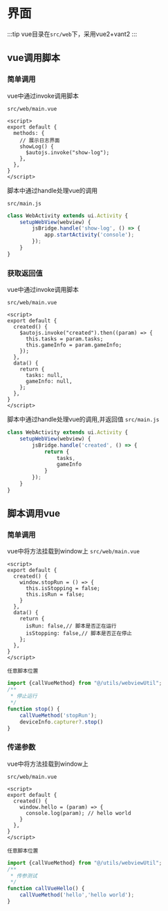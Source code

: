 # 界面
:::tip
vue目录在`src/web`下，采用vue2+vant2
:::
## vue调用脚本
### 简单调用
vue中通过invoke调用脚本

`src/web/main.vue`
```vue
<script>
export default {
  methods: {
    // 展示日志界面
    showLog() {
      $autojs.invoke("show-log");
    },
  },
}
</script>
```
脚本中通过handle处理vue的调用

`src/main.js`
```js
class WebActivity extends ui.Activity {
    setupWebView(webview) {
        jsBridge.handle('show-log', () => {
            app.startActivity('console');
        });
    }   
}
```
### 获取返回值

vue中通过invoke调用脚本

`src/web/main.vue`
```vue
<script>
export default {
  created() {
    $autojs.invoke("created").then((param) => {
      this.tasks = param.tasks;
      this.gameInfo = param.gameInfo;
    });
  },
  data() {
    return {
      tasks: null,
      gameInfo: null,
    };
  },
}
</script>
```
脚本中通过handle处理vue的调用,并返回值
`src/main.js`
```js
class WebActivity extends ui.Activity {
    setupWebView(webview) {
        jsBridge.handle('created', () => {
            return {
                tasks,
                gameInfo
            }
        });
    }   
}
```
## 脚本调用vue
### 简单调用
vue中将方法挂载到window上
`src/web/main.vue`
```vue
<script>
export default {
  created() {
    window.stopRun = () => {
      this.isStopping = false;
      this.isRun = false;
    }
  },
  data() {
    return {
      isRun: false,// 脚本是否正在运行
      isStopping: false,// 脚本是否正在停止
    };
  },
}
</script>
```
`任意脚本位置`
```ts
import {callVueMethod} from "@/utils/webviewUtil";
/**
 * 停止运行
 */
function stop() {
    callVueMethod('stopRun');
    deviceInfo.capturer?.stop()
}
```
### 传递参数
vue中将方法挂载到window上

`src/web/main.vue`
```vue
<script>
export default {
  created() {
    window.hello = (param) => {
      console.log(param); // hello world
    }
  },
}
</script>
```
`任意脚本位置`
```ts
import {callVueMethod} from "@/utils/webviewUtil";
/**
 * 传参测试
 */
function callVueHello() {
    callVueMethod('hello','hello world');
}
```